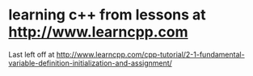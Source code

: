 # learning c++ from lessons at http://www.learncpp.com

Last left off at http://www.learncpp.com/cpp-tutorial/2-1-fundamental-variable-definition-initialization-and-assignment/
